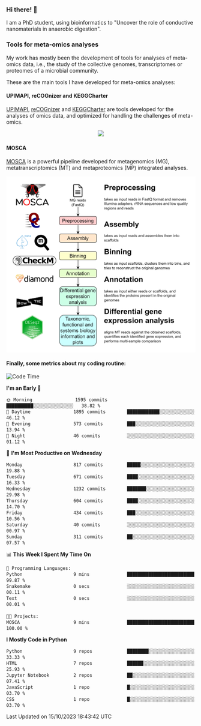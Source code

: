 ### Hi there! 👋

I am a PhD student, using bioinformatics to "Uncover the role of conductive nanomaterials in anaerobic digestion".

### Tools for meta-omics analyses

My work has mostly been the development of tools for analyses of meta-omics data, i.e., the study of the collective genomes, transcriptomes or proteomes of a microbial community.

These are the main tools I have developed for meta-omics analyses:

#### UPIMAPI, reCOGnizer and KEGGCharter

[UPIMAPI](https://github.com/iquasere/UPIMAPI), [reCOGnizer](https://github.com/iquasere/reCOGnizer) and [KEGGCharter](https://github.com/iquasere/KEGGCharter) are tools developed for the analyses of omics data, and optimized for handling the challenges of meta-omics.

<p align="center">
    <img src="assets/annotation_paper.png">
</p>

#### MOSCA

[MOSCA](https://github.com/iquasere/MOSCA) is a powerful pipeline developed for metagenomics (MG), metatranscriptomics (MT) and metaproteomics (MP) integrated analyses.

<p align="center">
    <img src="assets/mosca_workflow.png" align="center" width="700">
</p>


#### Finally, some metrics about my coding routine:

<!--START_SECTION:waka-->
![Code Time](http://img.shields.io/badge/Code%20Time-688%20hrs%2059%20mins-blue)

**I'm an Early 🐤** 

```text
🌞 Morning                1595 commits        ██████████░░░░░░░░░░░░░░░   38.82 % 
🌆 Daytime                1895 commits        ████████████░░░░░░░░░░░░░   46.12 % 
🌃 Evening                573 commits         ███░░░░░░░░░░░░░░░░░░░░░░   13.94 % 
🌙 Night                  46 commits          ░░░░░░░░░░░░░░░░░░░░░░░░░   01.12 % 
```
📅 **I'm Most Productive on Wednesday** 

```text
Monday                   817 commits         █████░░░░░░░░░░░░░░░░░░░░   19.88 % 
Tuesday                  671 commits         ████░░░░░░░░░░░░░░░░░░░░░   16.33 % 
Wednesday                1232 commits        ███████░░░░░░░░░░░░░░░░░░   29.98 % 
Thursday                 604 commits         ████░░░░░░░░░░░░░░░░░░░░░   14.70 % 
Friday                   434 commits         ███░░░░░░░░░░░░░░░░░░░░░░   10.56 % 
Saturday                 40 commits          ░░░░░░░░░░░░░░░░░░░░░░░░░   00.97 % 
Sunday                   311 commits         ██░░░░░░░░░░░░░░░░░░░░░░░   07.57 % 
```


📊 **This Week I Spent My Time On** 

```text
💬 Programming Languages: 
Python                   9 mins              █████████████████████████   99.87 % 
Snakemake                0 secs              ░░░░░░░░░░░░░░░░░░░░░░░░░   00.11 % 
Text                     0 secs              ░░░░░░░░░░░░░░░░░░░░░░░░░   00.01 % 

🐱‍💻 Projects: 
MOSCA                    9 mins              █████████████████████████   100.00 % 
```

**I Mostly Code in Python** 

```text
Python                   9 repos             ████████░░░░░░░░░░░░░░░░░   33.33 % 
HTML                     7 repos             ██████░░░░░░░░░░░░░░░░░░░   25.93 % 
Jupyter Notebook         2 repos             ██░░░░░░░░░░░░░░░░░░░░░░░   07.41 % 
JavaScript               1 repo              █░░░░░░░░░░░░░░░░░░░░░░░░   03.70 % 
CSS                      1 repo              █░░░░░░░░░░░░░░░░░░░░░░░░   03.70 % 
```




 Last Updated on 15/10/2023 18:43:42 UTC
<!--END_SECTION:waka-->
